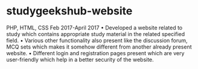# studygeekshub-website
   PHP, HTML, CSS                                                                                                                                                                        Feb 2017-April 2017 • Developed a website related to study which contains appropriate study material in the related specified field. • Various other functionality also present like the discussion forum, MCQ sets which makes it somehow different from another already present website. • Different login and registration pages present which are very user-friendly which help in a better security of the website. 
